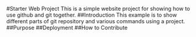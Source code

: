 #Starter Web Project
This is a simple website project for showing how to use github and git together.
##Introduction
This example is to show different parts of git repository and various commands using a project.
##Purpose
##Deployment
##How to Contribute
